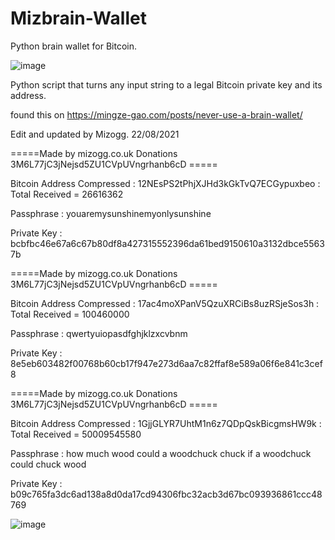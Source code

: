 # Mizbrain-Wallet

Python brain wallet for Bitcoin.

![image](https://user-images.githubusercontent.com/88630056/130362346-27433f97-e4aa-41c0-a945-cf04e21e6c8a.png)

Python script that turns any input string to a legal Bitcoin private key and its address.

found this on https://mingze-gao.com/posts/never-use-a-brain-wallet/ 

Edit and updated by Mizogg. 22/08/2021

 =====Made by mizogg.co.uk Donations 3M6L77jC3jNejsd5ZU1CVpUVngrhanb6cD =====
 
Bitcoin Address Compressed : 12NEsPS2tPhjXJHd3kGkTvQ7ECGypuxbeo  : Total Received = 26616362

Passphrase       : youaremysunshinemyonlysunshine

Private Key      : bcbfbc46e67a6c67b80df8a427315552396da61bed9150610a3132dbce55637b

 =====Made by mizogg.co.uk Donations 3M6L77jC3jNejsd5ZU1CVpUVngrhanb6cD =====
 
Bitcoin Address Compressed : 17ac4moXPanV5QzuXRCiBs8uzRSjeSos3h  : Total Received = 100460000

Passphrase       : qwertyuiopasdfghjklzxcvbnm

Private Key      : 8e5eb603482f00768b60cb17f947e273d6aa7c82ffaf8e589a06f6e841c3cef8

 =====Made by mizogg.co.uk Donations 3M6L77jC3jNejsd5ZU1CVpUVngrhanb6cD =====
 
Bitcoin Address Compressed : 1GjjGLYR7UhtM1n6z7QDpQskBicgmsHW9k  : Total Received = 50009545580

Passphrase       : how much wood could a woodchuck chuck if a woodchuck could chuck wood

Private Key      : b09c765fa3dc6ad138a8d0da17cd94306fbc32acb3d67bc093936861ccc48769

![image](https://user-images.githubusercontent.com/88630056/130361518-ba0ba181-c75b-4b43-bd24-368ce5e6974f.png)


